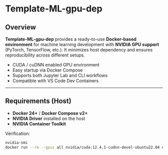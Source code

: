 # Template-ML-gpu-dep

## Overview
**Template-ML-gpu-dep** provides a ready-to-use **Docker-based environment** for machine learning development with **NVIDIA GPU support** (PyTorch, TensorFlow, etc.).
It minimizes host dependency and ensures reproducibility across different setups.

- CUDA / cuDNN enabled GPU environment
- Easy startup via Docker Compose
- Supports both Jupyter Lab and CLI workflows
- Compatible with VS Code Dev Containers

---

## Requirements (Host)
- **Docker 24+** / **Docker Compose v2+**
- **NVIDIA Driver** installed on the host
- **NVIDIA Container Toolkit**

Verification:
```bash
nvidia-smi
docker run --rm --gpus all nvidia/cuda:12.4.1-cudnn-devel-ubuntu22.04 nvidia-smi

